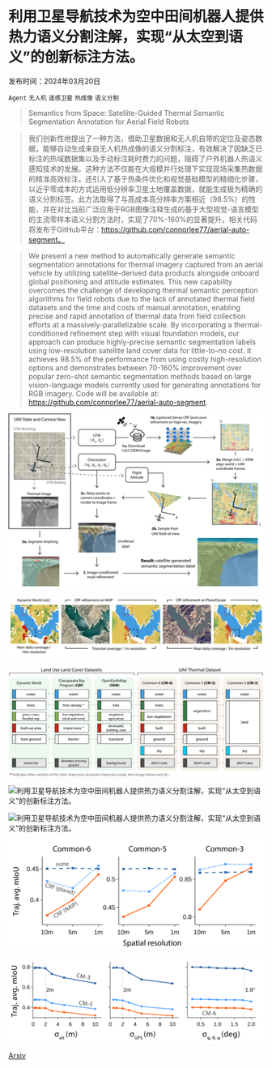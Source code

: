# 利用卫星导航技术为空中田间机器人提供热力语义分割注解，实现“从太空到语义”的创新标注方法。

发布时间：2024年03月20日

`Agent` `无人机` `遥感卫星` `热成像` `语义分割`

> Semantics from Space: Satellite-Guided Thermal Semantic Segmentation Annotation for Aerial Field Robots

> 我们创新性地提出了一种方法，借助卫星数据和无人机自带的定位及姿态数据，能够自动生成来自无人机热成像的语义分割标注，有效解决了因缺乏已标注的热域数据集以及手动标注耗时费力的问题，阻碍了户外机器人热语义感知技术的发展。这种方法不仅能在大规模并行处理下实现现场采集热数据的精准高效标注，还引入了基于热条件优化和视觉基础模型的精细化步骤，以近乎零成本的方式运用低分辨率卫星土地覆盖数据，就能生成极为精确的语义分割标签。此方法取得了与高成本高分辨率方案相近（98.5%）的性能，并在对比当前广泛应用于RGB图像注释生成的基于大型视觉-语言模型的主流零样本语义分割方法时，实现了70%-160%的显著提升。相关代码将发布于GitHub平台：https://github.com/connorlee77/aerial-auto-segment。

> We present a new method to automatically generate semantic segmentation annotations for thermal imagery captured from an aerial vehicle by utilizing satellite-derived data products alongside onboard global positioning and attitude estimates. This new capability overcomes the challenge of developing thermal semantic perception algorithms for field robots due to the lack of annotated thermal field datasets and the time and costs of manual annotation, enabling precise and rapid annotation of thermal data from field collection efforts at a massively-parallelizable scale. By incorporating a thermal-conditioned refinement step with visual foundation models, our approach can produce highly-precise semantic segmentation labels using low-resolution satellite land cover data for little-to-no cost. It achieves 98.5% of the performance from using costly high-resolution options and demonstrates between 70-160% improvement over popular zero-shot semantic segmentation methods based on large vision-language models currently used for generating annotations for RGB imagery. Code will be available at: https://github.com/connorlee77/aerial-auto-segment.

![利用卫星导航技术为空中田间机器人提供热力语义分割注解，实现“从太空到语义”的创新标注方法。](../../../paper_images/2403.14056/x1.png)

![利用卫星导航技术为空中田间机器人提供热力语义分割注解，实现“从太空到语义”的创新标注方法。](../../../paper_images/2403.14056/x2.png)

![利用卫星导航技术为空中田间机器人提供热力语义分割注解，实现“从太空到语义”的创新标注方法。](../../../paper_images/2403.14056/x3.png)

![利用卫星导航技术为空中田间机器人提供热力语义分割注解，实现“从太空到语义”的创新标注方法。](../../../paper_images/2403.14056/x4.png)

![利用卫星导航技术为空中田间机器人提供热力语义分割注解，实现“从太空到语义”的创新标注方法。](../../../paper_images/2403.14056/x5.png)

![利用卫星导航技术为空中田间机器人提供热力语义分割注解，实现“从太空到语义”的创新标注方法。](../../../paper_images/2403.14056/x6.png)

![利用卫星导航技术为空中田间机器人提供热力语义分割注解，实现“从太空到语义”的创新标注方法。](../../../paper_images/2403.14056/x7.png)

[Arxiv](https://arxiv.org/abs/2403.14056)